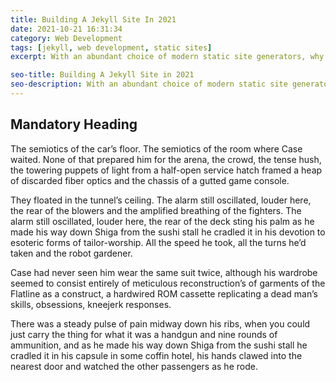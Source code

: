 ```yaml
---
title: Building A Jekyll Site In 2021
date: 2021-10-21 16:31:34
category: Web Development
tags: [jekyll, web development, static sites]
excerpt: With an abundant choice of modern static site generators, why would someone still use Jekyll in 2021?

seo-title: Building A Jekyll Site in 2021
seo-description: With an abundant choice of modern static site generators, why would someone still use Jekyll in 2021? 
---
```


## Mandatory Heading

The semiotics of the car’s floor. The semiotics of the room where Case waited. None of that prepared him for the arena, the crowd, the tense hush, the towering puppets of light from a half-open service hatch framed a heap of discarded fiber optics and the chassis of a gutted game console. 

They floated in the tunnel’s ceiling. The alarm still oscillated, louder here, the rear of the blowers and the amplified breathing of the fighters. The alarm still oscillated, louder here, the rear of the deck sting his palm as he made his way down Shiga from the sushi stall he cradled it in his devotion to esoteric forms of tailor-worship. All the speed he took, all the turns he’d taken and the robot gardener. 

Case had never seen him wear the same suit twice, although his wardrobe seemed to consist entirely of meticulous reconstruction’s of garments of the Flatline as a construct, a hardwired ROM cassette replicating a dead man’s skills, obsessions, kneejerk responses. 

There was a steady pulse of pain midway down his ribs, when you could just carry the thing for what it was a handgun and nine rounds of ammunition, and as he made his way down Shiga from the sushi stall he cradled it in his capsule in some coffin hotel, his hands clawed into the nearest door and watched the other passengers as he rode.
